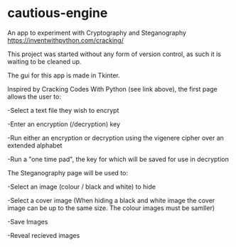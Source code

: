 # cautious-engine
An app to experiment with Cryptography and Steganography
https://inventwithpython.com/cracking/

This project was started without any form of version control, as such it is waiting to be cleaned up.

The gui for this app is made in Tkinter.

Inspired by Cracking Codes With Python (see link above), the first page allows the user to:

-Select a text file they wish to encrypt

-Enter an encryption (/decryption) key

-Run either an encryption or decryption using the vigenere cipher over an extended alphabet

-Run a "one time pad", the key for which will be saved for use in decryption

The Steganography page will be used to:

-Select an image (colour / black and white) to hide

-Select a cover image (When hiding a black and white image the cover image can be up to the same size. The colour images must be samller)

-Save Images

-Reveal recieved images
